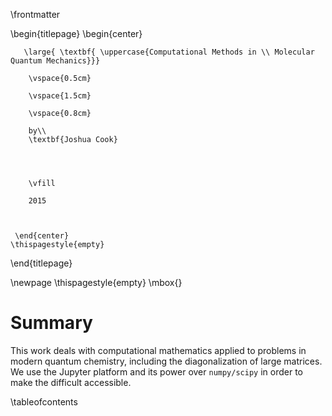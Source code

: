 
\frontmatter

\begin{titlepage}
    \begin{center}
           
       \large{ \textbf{ \uppercase{Computational Methods in \\ Molecular Quantum Mechanics}}}
        
        \vspace{0.5cm}
        
        \vspace{1.5cm}
        
        \vspace{0.8cm}        
         
        by\\        
        \textbf{Joshua Cook}           
       

        
        
        \vfill
  
        2015
        
 
 
     \end{center}
    \thispagestyle{empty}
\end{titlepage} 

\newpage
\thispagestyle{empty}
\mbox{}


# Summary
This work deals with computational mathematics applied to problems in modern quantum chemistry, including the diagonalization of large matrices. We use the Jupyter platform and its power over `numpy/scipy`  in order to make the difficult accessible. 

\tableofcontents
